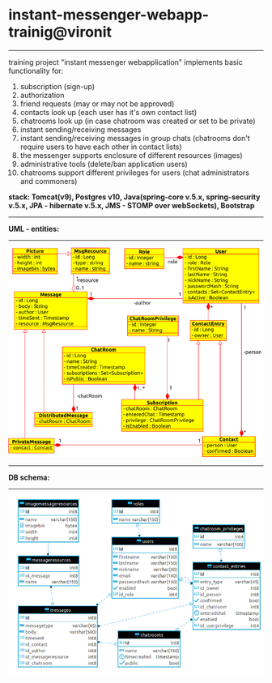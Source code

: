 # instant-messenger-webapp-trainig@vironit
***
training project "instant messenger webapplication" implements basic functionality for:

 1. subscription (sign-up) 
 2. authorization 
 3. friend requests (may or may not be approved)
 4. contacts look up (each user has it's own contact list)
 5. chatrooms look up (in case chatroom was created or set to be private)
 6. instant sending/receiving messages
 7. instant sending/receiving messages in group chats (chatrooms don't require users to have each other in contact lists)
 8. the messenger supports enclosure of different resources (images)
 9. administrative tools (delete/ban application users)
 10. chatrooms support different privileges for users (chat administrators and commoners)

**stack: Tomcat(v9), Postgres v10, Java(spring-core v.5.x, spring-security v.5.x, JPA - hibernate v.5.x, JMS - STOMP over webSockets), Bootstrap**

***
**UML - entities:**
***
![](uml-diagram-03.bmp)
***
**DB schema:**
***
![](db-schema-02.png)